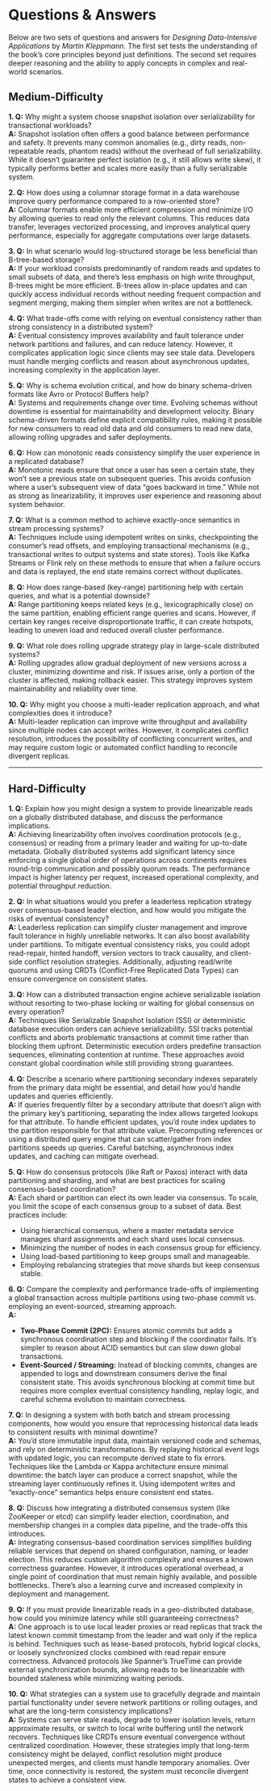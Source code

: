 # Questions & Answers

Below are two sets of questions and answers for *Designing Data-Intensive Applications* by *Martin Kleppmann*. The first set tests the understanding of the book’s core principles beyond just definitions. The second set requires deeper reasoning and the ability to apply concepts in complex and real-world scenarios.

## Medium-Difficulty

**1. Q:** Why might a system choose snapshot isolation over serializability for transactional workloads?  
**A:** Snapshot isolation often offers a good balance between performance and safety. It prevents many common anomalies (e.g., dirty reads, non-repeatable reads, phantom reads) without the overhead of full serializability. While it doesn’t guarantee perfect isolation (e.g., it still allows write skew), it typically performs better and scales more easily than a fully serializable system.

**2. Q:** How does using a columnar storage format in a data warehouse improve query performance compared to a row-oriented store?  
**A:** Columnar formats enable more efficient compression and minimize I/O by allowing queries to read only the relevant columns. This reduces data transfer, leverages vectorized processing, and improves analytical query performance, especially for aggregate computations over large datasets.

**3. Q:** In what scenario would log-structured storage be less beneficial than B-tree-based storage?  
**A:** If your workload consists predominantly of random reads and updates to small subsets of data, and there’s less emphasis on high write throughput, B-trees might be more efficient. B-trees allow in-place updates and can quickly access individual records without needing frequent compaction and segment merging, making them simpler when writes are not a bottleneck.

**4. Q:** What trade-offs come with relying on eventual consistency rather than strong consistency in a distributed system?  
**A:** Eventual consistency improves availability and fault tolerance under network partitions and failures, and can reduce latency. However, it complicates application logic since clients may see stale data. Developers must handle merging conflicts and reason about asynchronous updates, increasing complexity in the application layer.

**5. Q:** Why is schema evolution critical, and how do binary schema-driven formats like Avro or Protocol Buffers help?  
**A:** Systems and requirements change over time. Evolving schemas without downtime is essential for maintainability and development velocity. Binary schema-driven formats define explicit compatibility rules, making it possible for new consumers to read old data and old consumers to read new data, allowing rolling upgrades and safer deployments.

**6. Q:** How can monotonic reads consistency simplify the user experience in a replicated database?  
**A:** Monotonic reads ensure that once a user has seen a certain state, they won’t see a previous state on subsequent queries. This avoids confusion where a user’s subsequent view of data “goes backward in time.” While not as strong as linearizability, it improves user experience and reasoning about system behavior.

**7. Q:** What is a common method to achieve exactly-once semantics in stream processing systems?  
**A:** Techniques include using idempotent writes on sinks, checkpointing the consumer’s read offsets, and employing transactional mechanisms (e.g., transactional writes to output systems and state stores). Tools like Kafka Streams or Flink rely on these methods to ensure that when a failure occurs and data is replayed, the end state remains correct without duplicates.

**8. Q:** How does range-based (key-range) partitioning help with certain queries, and what is a potential downside?  
**A:** Range partitioning keeps related keys (e.g., lexicographically close) on the same partition, enabling efficient range queries and scans. However, if certain key ranges receive disproportionate traffic, it can create hotspots, leading to uneven load and reduced overall cluster performance.

**9. Q:** What role does rolling upgrade strategy play in large-scale distributed systems?  
**A:** Rolling upgrades allow gradual deployment of new versions across a cluster, minimizing downtime and risk. If issues arise, only a portion of the cluster is affected, making rollback easier. This strategy improves system maintainability and reliability over time.

**10. Q:** Why might you choose a multi-leader replication approach, and what complexities does it introduce?  
**A:** Multi-leader replication can improve write throughput and availability since multiple nodes can accept writes. However, it complicates conflict resolution, introduces the possibility of conflicting concurrent writes, and may require custom logic or automated conflict handling to reconcile divergent replicas.

---

## Hard-Difficulty

**1. Q:** Explain how you might design a system to provide linearizable reads on a globally distributed database, and discuss the performance implications.  
**A:** Achieving linearizability often involves coordination protocols (e.g., consensus) or reading from a primary leader and waiting for up-to-date metadata. Globally distributed systems add significant latency since enforcing a single global order of operations across continents requires round-trip communication and possibly quorum reads. The performance impact is higher latency per request, increased operational complexity, and potential throughput reduction.

**2. Q:** In what situations would you prefer a leaderless replication strategy over consensus-based leader election, and how would you mitigate the risks of eventual consistency?  
**A:** Leaderless replication can simplify cluster management and improve fault tolerance in highly unreliable networks. It can also boost availability under partitions. To mitigate eventual consistency risks, you could adopt read-repair, hinted handoff, version vectors to track causality, and client-side conflict resolution strategies. Additionally, adjusting read/write quorums and using CRDTs (Conflict-Free Replicated Data Types) can ensure convergence on consistent states.

**3. Q:** How can a distributed transaction engine achieve serializable isolation without resorting to two-phase locking or waiting for global consensus on every operation?  
**A:** Techniques like Serializable Snapshot Isolation (SSI) or deterministic database execution orders can achieve serializability. SSI tracks potential conflicts and aborts problematic transactions at commit time rather than blocking them upfront. Deterministic execution orders predefine transaction sequences, eliminating contention at runtime. These approaches avoid constant global coordination while still providing strong guarantees.

**4. Q:** Describe a scenario where partitioning secondary indexes separately from the primary data might be essential, and detail how you’d handle updates and queries efficiently.  
**A:** If queries frequently filter by a secondary attribute that doesn’t align with the primary key’s partitioning, separating the index allows targeted lookups for that attribute. To handle efficient updates, you’d route index updates to the partition responsible for that attribute value. Precomputing references or using a distributed query engine that can scatter/gather from index partitions speeds up queries. Careful batching, asynchronous index updates, and caching can mitigate overhead.

**5. Q:** How do consensus protocols (like Raft or Paxos) interact with data partitioning and sharding, and what are best practices for scaling consensus-based coordination?  
**A:** Each shard or partition can elect its own leader via consensus. To scale, you limit the scope of each consensus group to a subset of data. Best practices include:
- Using hierarchical consensus, where a master metadata service manages shard assignments and each shard uses local consensus.  
- Minimizing the number of nodes in each consensus group for efficiency.  
- Using load-based partitioning to keep groups small and manageable.  
- Employing rebalancing strategies that move shards but keep consensus stable.

**6. Q:** Compare the complexity and performance trade-offs of implementing a global transaction across multiple partitions using two-phase commit vs. employing an event-sourced, streaming approach.  
**A:**
- **Two-Phase Commit (2PC):** Ensures atomic commits but adds a synchronous coordination step and blocking if the coordinator fails. It’s simpler to reason about ACID semantics but can slow down global transactions.  
- **Event-Sourced / Streaming:** Instead of blocking commits, changes are appended to logs and downstream consumers derive the final consistent state. This avoids synchronous blocking at commit time but requires more complex eventual consistency handling, replay logic, and careful schema evolution to maintain correctness.

**7. Q:** In designing a system with both batch and stream processing components, how would you ensure that reprocessing historical data leads to consistent results with minimal downtime?  
**A:** You’d store immutable input data, maintain versioned code and schemas, and rely on deterministic transformations. By replaying historical event logs with updated logic, you can recompute derived state to fix errors. Techniques like the Lambda or Kappa architecture ensure minimal downtime: the batch layer can produce a correct snapshot, while the streaming layer continuously refines it. Using idempotent writes and “exactly-once” semantics helps ensure consistent end states.

**8. Q:** Discuss how integrating a distributed consensus system (like ZooKeeper or etcd) can simplify leader election, coordination, and membership changes in a complex data pipeline, and the trade-offs this introduces.  
**A:** Integrating consensus-based coordination services simplifies building reliable services that depend on shared configuration, naming, or leader election. This reduces custom algorithm complexity and ensures a known correctness guarantee. However, it introduces operational overhead, a single point of coordination that must remain highly available, and possible bottlenecks. There’s also a learning curve and increased complexity in deployment and management.

**9. Q:** If you must provide linearizable reads in a geo-distributed database, how could you minimize latency while still guaranteeing correctness?  
**A:** One approach is to use local leader proxies or read replicas that track the latest known commit timestamp from the leader and wait only if the replica is behind. Techniques such as lease-based protocols, hybrid logical clocks, or loosely synchronized clocks combined with read repair ensure correctness. Advanced protocols like Spanner’s TrueTime can provide external synchronization bounds, allowing reads to be linearizable with bounded staleness while minimizing waiting periods.

**10. Q:** What strategies can a system use to gracefully degrade and maintain partial functionality under severe network partitions or rolling outages, and what are the long-term consistency implications?  
**A:** Systems can serve stale reads, degrade to lower isolation levels, return approximate results, or switch to local write buffering until the network recovers. Techniques like CRDTs ensure eventual convergence without centralized coordination. However, these strategies imply that long-term consistency might be delayed, conflict resolution might produce unexpected merges, and clients must handle temporary anomalies. Over time, once connectivity is restored, the system must reconcile divergent states to achieve a consistent view.

